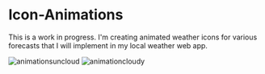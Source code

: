 # Icon-Animations
This is a work in progress. I'm creating animated weather icons for various forecasts that I will implement in my local weather web app. 

![animationsuncloud](https://cloud.githubusercontent.com/assets/15171576/17154299/6bcbf2f6-534e-11e6-98d9-d76c8f60c9c9.png)
![animationcloudy](https://cloud.githubusercontent.com/assets/15171576/17154300/6bcd30bc-534e-11e6-8b5d-65841602f339.png)
